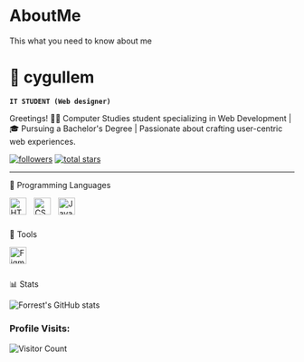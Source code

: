 # AboutMe
This what you need to know about me

# 🎵 cygullem

**`IT STUDENT (Web designer)`**

Greetings! 👩‍💻 Computer Studies student specializing in Web Development | 🎓 Pursuing a Bachelor's Degree | Passionate about crafting user-centric web experiences.

   <p align="left">
      <a href="[https://github.com/cygullem?tab=followers](https://github.com/cygullem?tab=followers)">
         <img alt="followers" title="Follow me on Github" src="https://custom-icon-badges.demolab.com/github/followers/NicxsCodeSymphony?color=236ad3&labelColor=1155ba&style=for-the-badge&logo=person-add&label=Follow&logoColor=white"/></a>
      <a href="[https://github.com/NicxsCodeSymphony?tab=repositories&sort=stargazers](https://github.com/cygullem?tab=repositories)">
         <img alt="total stars" title="Total stars on GitHub" src="https://custom-icon-badges.demolab.com/github/stars/NicxsCodeSymphony?color=55960c&style=for-the-badge&labelColor=488207&logo=star"/></a>
   </p>

---

   🧰 Programming Languages

<img align="left" alt="HTML" width="30px" style="padding-right:10px;" src="https://cdn.jsdelivr.net/gh/devicons/devicon/icons/html5/html5-plain.svg" />
<img align="left" alt="CSS" width="30px" style="padding-right:10px;" src="https://cdn.jsdelivr.net/gh/devicons/devicon/icons/css3/css3-plain.svg" />
<img align="left" alt="JavaScript" width="30px" style="padding-right:10px;" src="https://cdn.jsdelivr.net/gh/devicons/devicon/icons/javascript/javascript-plain.svg" />
<br>


#

   🧰 Tools 
   
<img align="left" alt="Figma" width="30px" style="padding-right: 10px;" src="https://cdn.jsdelivr.net/gh/devicons/devicon/icons/figma/figma-original.svg" />
          
 <br>

#

📊 Stats

![Forrest's GitHub stats](https://github-readme-stats.vercel.app/api?username=cygullem&show_icons=true&theme=gruvbox)

### Profile Visits:
![Visitor Count](https://profile-counter.glitch.me/{cygullem}/count.svg)

